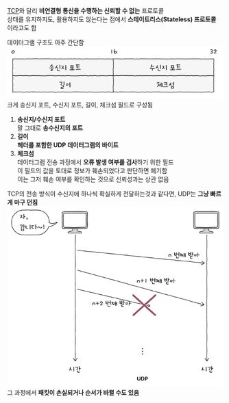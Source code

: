 [TCP](TCP.md)와 달리 **비연결형 통신을 수행하는 신뢰할 수 없는** 프로토콜  
상태를 유지하지도, 활용하지도 않는다는 점에서 **스테이트리스(Stateless) 프로토콜** 이라고도 함  

데이터그램 구조도 아주 간단함  
![](img/UDPDatagram.png)  
크게 송신지 포트, 수신지 포트, 길이, 체크섬 필드로 구성됨  

1. **송신지/수신지 포트**  
   말 그대로 **송수신지의 포트**  
2. **길이**  
   **헤더를 포함한 UDP 데이터그램의 바이트**  
3. **체크섬**  
   데이터그램 전송 과정에서 **오류 발생 여부를 검사**하기 위한 필드  
   이 필드의 값을 토대로 정보가 훼손되었다고 판단하면 폐기함  
   이는 그저 훼손 여부를 확인하는 것으로 신뢰성과는 상관 없음  

TCP의 전송 방식이 수신지에 하나씩 확실하게 전달하는것과 같다면, UDP는 **그냥 빠르게 마구 던짐**  
![](img/UDPExample.png)  
그 과정에서 **패킷이 손실되거나 순서가 바뀔 수도 있음**  
